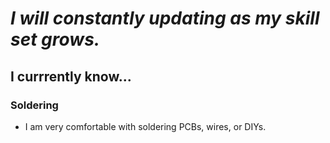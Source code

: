 # *I will constantly updating as my skill set grows.*

## I currrently know...

### Soldering
- I am very comfortable with soldering PCBs, wires, or DIYs.





